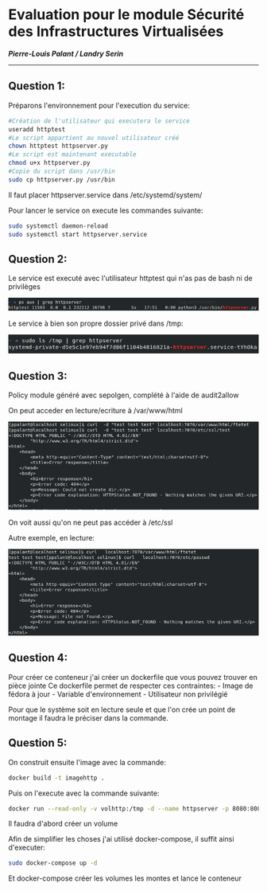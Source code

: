 # Evaluation pour le module Sécurité des Infrastructures Virtualisées
***Pierre-Louis Palant / Landry Serin***

---

## Question 1:

Préparons l'environnement pour l'execution du service:

```bash
#Création de l'utilisateur qui executera le service
useradd httptest
#Le script appartient au nouvel utilisateur créé
chown httptest httpserver.py 
#Le script est maintenant executable
chmod u+x httpserver.py
#Copie du script dans /usr/bin
sudo cp httpserver.py /usr/bin
```

Il faut placer httpserver.service dans /etc/systemd/system/

Pour lancer le service on execute les commandes suivante:

```bash
sudo systemctl daemon-reload
sudo systemctl start httpserver.service
```

## Question 2:

Le service est executé avec l'utilisateur httptest qui n'as pas de bash ni de privilèges

![non-root](./res/grepnonroot.png)

Le service à bien son propre dossier privé dans /tmp:

![tmp-grep](./res/tmpgrep.png)

## Question 3:

Policy module généré avec sepolgen, complété à l'aide de audit2allow

On peut acceder en lecture/ecriture à /var/www/html

![exemple-curl](./res/curlexmp.png)

On voit aussi qu'on ne peut pas accéder à /etc/ssl

Autre exemple, en lecture:

![exemple-curl-r](./res/curl_ex_r.png) 



## Question 4: 

Pour créer ce conteneur j'ai créer un dockerfile que vous pouvez trouver en pièce jointe
Ce dockerfile permet de respecter ces contraintes:
    - Image de fédora à jour
    - Variable d'environnement
    - Utilisateur non privilégié

Pour que le système soit en lecture seule et que l'on crée un point de montage il faudra le préciser dans la commande.

## Question 5: 

On construit ensuite l'image avec la commande: 

```bash
docker build -t imagehttp .
```

Puis on l'execute avec la commande suivante:

```bash
docker run --read-only -v volhttp:/tmp -d --name httpserver -p 8080:8080 imagehttp
```
Il faudra d'abord créer un volume

Afin de simplifier les choses j'ai utilisé docker-compose, il suffit ainsi d'executer: 

```bash
sudo docker-compose up -d  
```

Et docker-compose créer les volumes les montes et lance le conteneur





